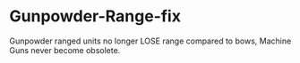 # Gunpowder-Range-fix
Gunpowder ranged units no longer LOSE range compared to bows, Machine Guns never become obsolete.
